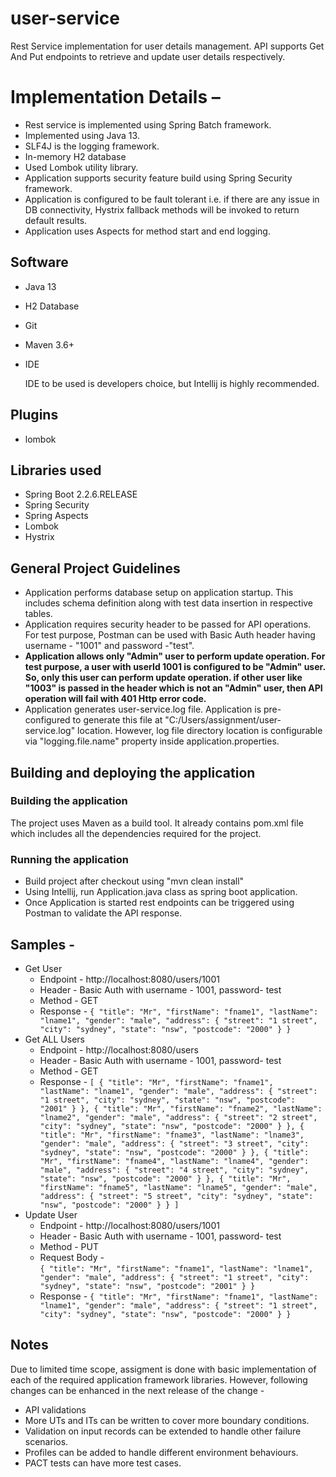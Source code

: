# user-service
Rest Service implementation for user details management. 
API supports Get And Put endpoints to retrieve and update user details respectively.

# Implementation Details –

* Rest service is implemented using Spring Batch framework.
* Implemented using Java 13.
* SLF4J is the logging framework.
* In-memory H2 database
* Used Lombok utility library.
* Application supports security feature build using Spring Security framework. 
* Application is configured to be fault tolerant i.e. if there are any issue in DB connectivity, Hystrix fallback methods will be invoked to return default results.
* Application uses Aspects for method start and end logging.

## Software

* Java 13
* H2 Database
* Git
* Maven 3.6+
* IDE 

    IDE to be used is developers choice, but Intellij is highly recommended.
    
## Plugins

* lombok

## Libraries used

* Spring Boot 2.2.6.RELEASE
* Spring Security
* Spring Aspects
* Lombok
* Hystrix

## General Project Guidelines
* Application performs database setup on application startup. This includes schema definition along with test data insertion in respective tables.
* Application requires security header to be passed for API operations. For test purpose, Postman can be used with Basic Auth header having username - "1001" and password -"test".
* **Application allows only "Admin" user to perform update operation. For test purpose, a user with userId 1001 is configured to be "Admin" user. So, only this user can perform update operation.
if other user like "1003" is passed in the header which is not an "Admin" user, then API operation will fail with 401 Http error code.**
* Application generates user-service.log file. Application is pre-configured to generate this file at "C:/Users/assignment/user-service.log" location.
However, log file directory location is configurable via "logging.file.name" property inside application.properties.

## Building and deploying the application

### Building the application
The project uses Maven as a build tool. It already contains
pom.xml file which includes all the dependencies required for the project.

### Running the application
* Build project after checkout using "mvn clean install"
* Using Intellij, run Application.java class as spring boot application.
* Once Application is started rest endpoints can be triggered using Postman to validate the API response. 


## Samples -
* Get User 
    * Endpoint - http://localhost:8080/users/1001
    * Header - Basic Auth with username - 1001, password- test
    * Method - GET
    * Response - 
        `{
            "title": "Mr",
            "firstName": "fname1",
            "lastName": "lname1",
            "gender": "male",
            "address": {
                "street": "1 street",
                "city": "sydney",
                "state": "nsw",
                "postcode": "2000"
            }
        }`
 * Get ALL Users 
     * Endpoint - http://localhost:8080/users
     * Header - Basic Auth with username - 1001, password- test
     * Method - GET
     * Response - 
         `[
              {
                  "title": "Mr",
                  "firstName": "fname1",
                  "lastName": "lname1",
                  "gender": "male",
                  "address": {
                      "street": "1 street",
                      "city": "sydney",
                      "state": "nsw",
                      "postcode": "2001"
                  }
              },
              {
                  "title": "Mr",
                  "firstName": "fname2",
                  "lastName": "lname2",
                  "gender": "male",
                  "address": {
                      "street": "2 street",
                      "city": "sydney",
                      "state": "nsw",
                      "postcode": "2000"
                  }
              },
              {
                  "title": "Mr",
                  "firstName": "fname3",
                  "lastName": "lname3",
                  "gender": "male",
                  "address": {
                      "street": "3 street",
                      "city": "sydney",
                      "state": "nsw",
                      "postcode": "2000"
                  }
              },
              {
                  "title": "Mr",
                  "firstName": "fname4",
                  "lastName": "lname4",
                  "gender": "male",
                  "address": {
                      "street": "4 street",
                      "city": "sydney",
                      "state": "nsw",
                      "postcode": "2000"
                  }
              },
              {
                  "title": "Mr",
                  "firstName": "fname5",
                  "lastName": "lname5",
                  "gender": "male",
                  "address": {
                      "street": "5 street",
                      "city": "sydney",
                      "state": "nsw",
                      "postcode": "2000"
                  }
              }
          ]`
* Update User 
    * Endpoint - http://localhost:8080/users/1001
    * Header - Basic Auth with username - 1001, password- test
    * Method - PUT
    * Request Body -  
        `{
            "title": "Mr",
            "firstName": "fname1",
            "lastName": "lname1",
            "gender": "male",
            "address": {
                "street": "1 street",
                "city": "sydney",
                "state": "nsw",
                "postcode": "2001"
            }
        }`
    * Response - 
        `{
            "title": "Mr",
            "firstName": "fname1",
            "lastName": "lname1",
            "gender": "male",
            "address": {
                "street": "1 street",
                "city": "sydney",
                "state": "nsw",
                "postcode": "2000"
            }
        }`
## Notes
   Due to limited time scope, assigment is done with basic implementation of each of the required application framework libraries.
   However, following changes can be enhanced in the next release of the change  -

   * API validations
   * More UTs and ITs can be written to cover more boundary conditions.
   * Validation on input records can be extended to handle other failure scenarios.
   * Profiles can be added to handle different environment behaviours.
   * PACT tests can have more test cases. 
